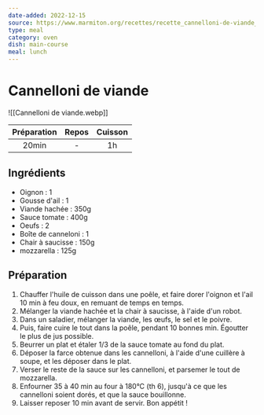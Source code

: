 ```yaml
---
date-added: 2022-12-15
source: https://www.marmiton.org/recettes/recette_cannelloni-de-viande_45211.aspx
type: meal
category: oven
dish: main-course
meal: lunch
---
```


# Cannelloni de viande

![[Cannelloni de viande.webp]]

| Préparation | Repos | Cuisson |
|:-----------:|:-----:|:-------:|
|    20min    |   -   |   1h    |

## Ingrédients

- Oignon : 1
- Gousse d'ail : 1
- Viande hachée : 350g
- Sauce tomate : 400g
- Oeufs : 2
- Boîte de canneloni : 1
- Chair à saucisse : 150g
- mozzarella : 125g

## Préparation

1. Chauffer l'huile de cuisson dans une poêle, et faire dorer l'oignon et l'ail 10 min à feu doux, en remuant de temps en temps.
2. Mélanger la viande hachée et la chair à saucisse, à l'aide d'un robot.
3. Dans un saladier, mélanger la viande, les œufs, le sel et le poivre.
4. Puis, faire cuire le tout dans la poêle, pendant 10 bonnes min. Égoutter le plus de jus possible.
5. Beurrer un plat et étaler 1/3 de la sauce tomate au fond du plat.
6. Déposer la farce obtenue dans les cannelloni, à l'aide d'une cuillère à soupe, et les déposer dans le plat.
7. Verser le reste de la sauce sur les cannelloni, et parsemer le tout de mozzarella.
8. Enfourner 35 à 40 min au four à 180°C (th 6), jusqu'à ce que les cannelloni soient dorés, et que la sauce bouillonne.
9. Laisser reposer 10 min avant de servir. Bon appétit !
